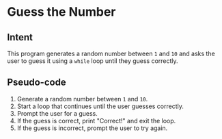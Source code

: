 # Guess the Number

## Intent
This program generates a random number between `1` and `10` and asks the user to guess it using a `while` loop until they guess correctly.

## Pseudo-code
1. Generate a random number between `1` and `10`.
2. Start a loop that continues until the user guesses correctly.
3. Prompt the user for a guess.
4. If the guess is correct, print "Correct!" and exit the loop.
5. If the guess is incorrect, prompt the user to try again.
